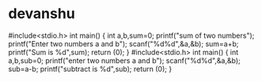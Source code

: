 # devanshu
#include<stdio.h>
int main()
{
int a,b,sum=0;
printf("sum of two numbers");
printf("Enter two numbers a and b");
scanf("%d%d",&a,&b);
sum=a+b;
printf("Sum is %d",sum);
return (0);
}
#include<stdio.h>
int main()
{
int a,b,sub=0;
printf("enter two numbers a and b");
scanf("%d%d",&a,&b);
sub=a-b;
printf("subtract is %d",sub);
return (0);
}

